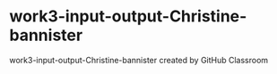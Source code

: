 # work3-input-output-Christine-bannister
work3-input-output-Christine-bannister created by GitHub Classroom
